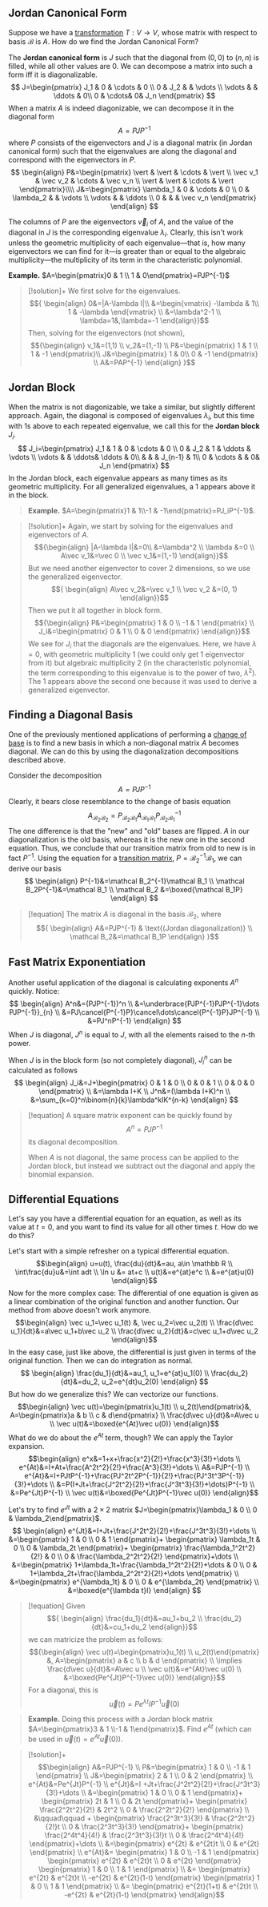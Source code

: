 
## Jordan Canonical Form

Suppose we have a [transformation](Transformations.md) $T: V\rightarrow V$, whose matrix with respect to basis $\mathcal B$ is $A$. How do we find the Jordan Canonical Form?

The **Jordan canonical form** is $J$ such that the diagonal from $(0,0)$ to $(n, n)$ is filled, while all other values are $0$. We can decompose a matrix into such a form iff it is diagonalizable.
$$
J=\begin{pmatrix}
J_1 & 0 & \cdots & 0 \\
0 & J_2 & & \vdots \\
\vdots & & \ddots & 0\\
0 & \cdots& 0& J_n
\end{pmatrix}
$$
When a matrix $A$ is indeed diagonizable, we can decompose it in the diagonal form
$$
A=PJP^{-1}
$$
where $P$ consists of the eigenvectors and $J$ is a diagonal matrix (in Jordan canonical form) such that the eigenvalues are along the diagonal and correspond with the eigenvectors in $P$.
$$
\begin{align}
P&=\begin{pmatrix}
\vert & \vert & \cdots & \vert \\
\vec v_1 & \vec v_2 & \cdots & \vec v_n \\
\vert & \vert & \cdots & \vert
\end{pmatrix}\\\\
J&=\begin{pmatrix}
\lambda_1 & 0 & \cdots & 0 \\
0 & \lambda_2 & & \vdots \\
\vdots & & \ddots \\
0 & & & \vec v_n
\end{pmatrix}
\end{align}
$$

The columns of $P$ are the eigenvectors $\vec v_i$ of $A$, and the value of the diagonal in $J$ is the corresponding eigenvalue $\lambda_i$. Clearly, this isn't work unless the geometric multiplicity of each eigenvalue—that is, how many eigenvectors we can find for it—is greater than or equal to the algebraic multiplicity—the multiplicity of its term in the characteristic polynomial.

**Example.** $A=\begin{pmatrix}0 & 1 \\ 1 & 0\end{pmatrix}=PJP^{-1}$

>[!solution]+
We first solve for the eigenvalues.
>$${
\begin{align}
0&=|A-\lambda I|\\
&=\begin{vmatrix}
-\lambda & 1\\
1 & -\lambda
\end{vmatrix} \\
&=\lambda^2-1 \\
\lambda=1&,\lambda=-1
\end{align}}$$
Then, solving for the eigenvectors (not shown),
>$${\begin{align}
v_1&=(1,1) \\
v_2&=(1,-1) \\
P&=\begin{pmatrix}
1 & 1 \\
1 & -1
\end{pmatrix}\\
J&=\begin{pmatrix}
1 & 0\\
0 & -1
\end{pmatrix} \\
A&=PAP^{-1}
\end{align}
}$$

## Jordan Block

When the matrix is not diagonizable, we take a similar, but slightly different approach. Again, the diagonal is composed of eigenvalues $\lambda_i$, but this time with $1$s above to each repeated eigenvalue, we call this for the **Jordan block** $J_i$. 
$$
J_i=\begin{pmatrix}
J_1 & 1 & 0 & \cdots & 0 \\
0 & J_2 & 1 & \ddots & \vdots \\
\vdots & & \ddots& \ddots & 0\\
& & & J_{n-1} & 1\\
0 & \cdots & & 0& J_n
\end{pmatrix}
$$
In the Jordan block, each eigenvalue appears as many times as its geometric multiplicity. For all generalized eigenvalues, a $1$ appears above it in the block.

>**Example.** $A=\begin{pmatrix}1 & 1\\-1 & -1\end{pmatrix}=PJ_iP^{-1}$. 

>[!solution]+
>Again, we start by solving for the eigenvalues and eigenvectors of $A$. 
>$${\begin{align}
|A-\lambda I|&=0\\
&=\lambda^2 \\
\lambda &=0 \\
A\vec v_1&=\vec 0 \\
\vec v_1&=(1,-1)
\end{align}}$$
>But we need another eigenvector to cover 2 dimensions, so we use the generalized eigenvector.
>$${
\begin{align}
A\vec v_2&=\vec v_1 \\
\vec v_2 &=(0, 1)
\end{align}}$$
>Then we put it all together in block form.
>$${\begin{align}
P&=\begin{pmatrix}
1 & 0 \\
-1 & 1
\end{pmatrix} \\
J_i&=\begin{pmatrix}
0 & 1 \\
0 & 0
\end{pmatrix}
\end{align}}$$
>We see for $J_i$ that the diagonals are the eigenvalues. Here, we have $\lambda=0$, with geometric multiplicity 1 (we could only get 1 eigenvector from it) but algebraic multiplicity 2 (in the characteristic polynomial, the term corresponding to this eigenvalue is to the power of two, $\lambda^2$). The $1$ appears above the second one because it was used to derive a generalized eigenvector.

## Finding a Diagonal Basis

One of the previously mentioned applications of performing a [change of base](Transformations.md#Change%20of%20Basis) is to find a new basis in which a non-diagonal matrix $A$ becomes diagonal. We can do this by using the diagonalization decompositions described above.

Consider the decomposition
$$A=PJP^{-1}$$
Clearly, it bears close resemblance to the change of basis equation
$$A_{\mathcal{B}_2\mathcal{B}_2}=P_{\mathcal B_2\mathcal B_1}A_{\mathcal{B}_1\mathcal{B}_1}P_{\mathcal B_2\mathcal B_1}^{-1}$$
The one difference is that the "new" and "old" bases are flipped. $A$ in our diagonalization is the old basis, whereas it is the new one in the second equation. Thus, we conclude that our transition matrix from old to new is in fact $P^{-1}$. Using the equation for a [transition matrix](Transformations.md#Linear%20Transformations#Transition%20Matrices), $P=\mathcal B_2^{-1}\mathcal B_1$, we can derive our basis
$$
\begin{align}
P^{-1}&=\mathcal B_2^{-1}\mathcal B_1 \\
\mathcal B_2P^{-1}&=\mathcal B_1 \\
\mathcal B_2 &=\boxed{\mathcal B_1P}
\end{align}
$$
>[!equation]
>The matrix $A$ is diagonal in the basis $\mathcal B_2$, where$${
\begin{align}
A&=PJP^{-1} & \text{(Jordan diagonalization)} \\
\mathcal B_2&=\mathcal B_1P
\end{align}
}$$

## Fast Matrix Exponentiation

Another useful application of the diagonal is calculating exponents $A^n$ quickly. Notice:
$$
\begin{align}
A^n&=(PJP^{-1})^n \\
&=\underbrace{PJP^{-1}PJP^{-1}\dots PJP^{-1}}_{n} \\
&=PJ\cancel{P^{-1}P}\cancel\dots\cancel{P^{-1}P}JP^{-1} \\
&=PJ^nP^{-1}
\end{align}
$$
When $J$ is diagonal, $J^n$ is equal to $J$, with all the elements raised to the $n$-th power.

When $J$ is in the block form (so not completely diagonal), $J_i^n$ can be calculated as follows
$$
\begin{align}
J_i&=J+\begin{pmatrix}
0 & 1 & 0 \\
0 & 0 & 1 \\
0 & 0 & 0
\end{pmatrix} \\
&=\lambda I+K \\
J^n&=(\lambda I+K)^n \\
&=\sum_{k=0}^n\binom{n}{k}\lambda^kIK^{n-k}
\end{align}
$$

>[!equation]
>A square matrix exponent can be quickly found by
>$$A^n=PJP^{-1}$$
>its diagonal decomposition.
>
>When $A$ is not diagonal, the same process can be applied to the Jordan block, but instead we subtract out the diagonal and apply the binomial expansion.


## Differential Equations

Let's say you have a differential equation for an equation, as well as its value at $t=0$, and you want to find its value for all other times $t$. How do we do this?

Let's start with a simple refresher on a typical differential equation. 
$$\begin{align}
u=u(t), \frac{du}{dt}&=au, a\in \mathbb R \\
\int\frac{du}u&=\int adt \\
\ln u &= at+c \\
u(t)&=e^{at}e^c \\
&=e^{at}u(0)
\end{align}$$
Now for the more complex case: The differential of one equation is given as a linear combination of the original function and another function. Our method from above doesn't work anymore.
$$\begin{align}
\vec u_1=\vec u_1(t) &, \vec u_2=\vec u_2(t) \\
\frac{d\vec u_1}{dt}&=a\vec u_1+b\vec u_2 \\
\frac{d\vec u_2}{dt}&=c\vec u_1+d\vec u_2
\end{align}$$
In the easy case, just like above, the differential is just given in terms of the original function. Then we can do integration as normal.
$$
\begin{align}
\frac{du_1}{dt}&=au_1, u_1=e^{at}u_1(0) \\
\frac{du_2}{dt}&=du_2, u_2=e^{dt}u_2(0)
\end{align}
$$
But how do we generalize this? We can vectorize our functions.
$$\begin{align}
\vec u(t)=\begin{pmatrix}u_1(t) \\ u_2(t)\end{pmatrix}&, A=\begin{pmatrix}a & b \\ c & d\end{pmatrix} \\
\frac{d\vec u}{dt}&=A\vec u \\
\vec u(t)&=\boxed{e^{At}\vec u(0)}
\end{align}$$
What do we do about the $e^{At}$ term, though? We can apply the Taylor expansion.
$$\begin{align}
e^x&=1+x+\frac{x^2}{2!}+\frac{x^3}{3!}+\dots \\
e^{At}&=I+At+\frac{A^2t^2}{2!}+\frac{A^3}{3!}+\dots \\
A&=PJP^{-1} \\
e^{At}&=I+PJtP^{-1}+\frac{PJ^2t^2P^{-1}}{2!}+\frac{PJ^3t^3P^{-1}}{3!}+\dots \\
&=P(I+Jt+\frac{J^2t^2}{2!}+\frac{J^3t^3}{3!}+\dots)P^{-1} \\
&=Pe^{Jt}P^{-1} \\
\vec u(t)&=\boxed{Pe^{Jt}P^{-1}\vec u(0)}
\end{align}$$

Let's try to find $e^{Jt}$ with a $2\times 2$ matrix $J=\begin{pmatrix}\lambda_1 & 0 \\ 0 & \lambda_2\end{pmatrix}$.
$$
\begin{align}
e^{Jt}&=I+Jt+\frac{J^2t^2}{2!}+\frac{J^3t^3}{3!}+\dots \\
&=\begin{pmatrix}
1 & 0 \\ 
0 & 1
\end{pmatrix}+
\begin{pmatrix}
\lambda_1t & 0 \\
0 & \lambda_2t
\end{pmatrix}+
\begin{pmatrix}
\frac{\lambda_1^2t^2}{2!} & 0 \\
0 & \frac{\lambda_2^2t^2}{2!}
\end{pmatrix}+\dots \\
&=\begin{pmatrix}
1+\lambda_1t+\frac{\lambda_1^2t^2}{2!}+\dots & 0 \\
0 & 1+\lambda_2t+\frac{\lambda_2^2t^2}{2!}+\dots
\end{pmatrix} \\
&=\begin{pmatrix}
e^{\lambda_1t} & 0 \\
0 & e^{\lambda_2t}
\end{pmatrix} \\
&=\boxed{e^{\lambda t}I}
\end{align}
$$

>[!equation]
>Given $${
\begin{align}
\frac{du_1}{dt}&=au_1+bu_2 \\
\frac{du_2}{dt}&=cu_1+du_2
\end{align}}$$
>we can matricize the problem as follows:
>$${\begin{align}
\vec u(t)=\begin{pmatrix}u_1(t) \\ u_2(t)\end{pmatrix} &,
A=\begin{pmatrix}
a & c \\
b & d
\end{pmatrix} \\
\implies \frac{d\vec u}{dt}&=A\vec u \\
\vec u(t)&=e^{At}\vec u(0) \\
&=\boxed{Pe^{Jt}P^{-1}\vec u(0)}
\end{align}}$$
>For a diagonal, this is
>$${\vec u(t)=Pe^{\lambda t}IP^{-1}\vec u(0)}$$


>**Example.** Doing this process with a Jordan block matrix $A=\begin{pmatrix}3 & 1 \\-1 & 1\end{pmatrix}$. Find $e^{At}$ (which can be used in $\vec u(t)=e^{At}\vec u(0)$). 

>[!solution]+
>$$\begin{align}
A&=PJP^{-1} \\
P&=\begin{pmatrix}
1 & 0 \\
-1 & 1
\end{pmatrix} \\
J&=\begin{pmatrix}
2 & 1 \\
0 & 2
\end{pmatrix} \\
e^{At}&=Pe^{Jt}P^{-1} \\
e^{Jt}&=I +Jt+\frac{J^2t^2}{2!}+\frac{J^3t^3}{3!}+\dots \\
&=\begin{pmatrix}
1 & 0 \\
0 & 1
\end{pmatrix}+
\begin{pmatrix}
2t & 1 \\
0 & 2t
\end{pmatrix}+
\begin{pmatrix}
\frac{2^2t^2}{2!} & 2t^2 \\
0 & \frac{2^2t^2}{2!}
\end{pmatrix} \\
&\qquad\qquad +
\begin{pmatrix}
\frac{2^3t^3}{3!} & \frac{2^2t^2}{2!}t \\
0 & \frac{2^3t^3}{3!}
\end{pmatrix}+
\begin{pmatrix}
\frac{2^4t^4}{4!} & \frac{2^3t^3}{3!}t \\
0 & \frac{2^4t^4}{4!}
\end{pmatrix}+\dots \\
&=\begin{pmatrix}
e^{2t} & e^{2t}t \\
0 & e^{2t}
\end{pmatrix} \\
e^{At}&=
\begin{pmatrix}
1 & 0 \\
-1 & 1
\end{pmatrix}
\begin{pmatrix}
e^{2t} & e^{2t}t \\
0 & e^{2t}
\end{pmatrix}
\begin{pmatrix}
1 & 0 \\
1 & 1
\end{pmatrix} \\
&=
\begin{pmatrix}
e^{2t} & e^{2t}t \\
-e^{2t} & e^{2t}(1-t)
\end{pmatrix}
\begin{pmatrix}
1 & 0 \\
1 & 1
\end{pmatrix} \\
&=
\begin{pmatrix}
e^{2t}(1+t) & e^{2t}t \\
-e^{2t} & e^{2t}(1-t)
\end{pmatrix}
\end{align}$$